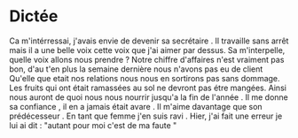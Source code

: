 # Dictée

Ca m'intérressai, j'avais envie de devenir sa secrétaire .
Il travaille sans arrêt mais il a une belle voix cette voix que j'ai aimer par dessus.
Sa m'interpelle, quelle voix allons nous prendre ? 
Notre chiffre d'affaires n'est vraiment pas bon, d'au t'en plus la semaine dernière nous n'avons pas eu de client 
Qu'elle que etait nos relations nous nous  en sortirons pas sans dommage.
Les fruits qui ont était ramassées au sol ne devront pas étre mangées.
 Ainsi nous auront de quoi nous nous nourrir jusqu'a la fin de l'année .
 Il me donne sa confiance , il en a jamais était avare .
 Il m'aime davantage que son prédécesseur .
 En tant que femme j'en suis ravi .
 Hier, j'ai fait une erreur je lui ai dit : "autant pour moi c'est de ma faute "